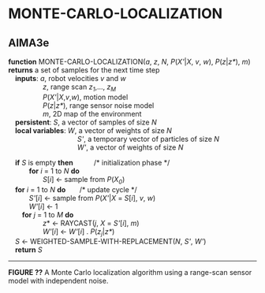 # MONTE-CARLO-LOCALIZATION

## AIMA3e
__function__ MONTE-CARLO-LOCALIZATION(_a_, _z_, _N_, _P_(_X'_|_X_, _v_, _w_), _P_(_z_|_z\*_), _m_) __returns__ a set of samples for the next time step  
&emsp;__inputs__: _a_, robot velocities _v_ and _w_  
&emsp;&emsp;&emsp;&emsp;&emsp;_z_, range scan _z<sub>1</sub>_,..., _z<sub>M</sub>_  
&emsp;&emsp;&emsp;&emsp;&emsp;_P_(_X'_|_X_,_v_,_w_), motion model  
&emsp;&emsp;&emsp;&emsp;&emsp;_P_(_z_|_z\*_), range sensor noise model  
&emsp;&emsp;&emsp;&emsp;&emsp;_m_, 2D map of the environment  
&emsp;__persistent__: _S_, a vector of samples of size _N_  
&emsp;__local variables__: _W_, a vector of weights of size _N_  
&emsp;&emsp;&emsp;&emsp;&emsp;&emsp;&emsp;&emsp;&emsp;&emsp;_S'_, a temporary vector of particles of size _N_  
&emsp;&emsp;&emsp;&emsp;&emsp;&emsp;&emsp;&emsp;&emsp;&emsp;_W'_, a vector of weights of size _N_  

&emsp;__if__ _S_ is empty __then__&emsp;&emsp;&emsp;/\* initialization phase \*/  
&emsp;&emsp;&emsp;__for__ _i_ = 1 to _N_ __do__  
&emsp;&emsp;&emsp;&emsp;&emsp;_S_[_i_] &larr; sample from _P_(_X<sub>0</sub>_)  
&emsp;__for__ _i_ = 1 to _N_ __do__&emsp;&emsp;/\* update cycle \*/  
&emsp;&emsp;&emsp;_S'_[_i_] &larr; sample from _P_(_X'_|_X_ = _S_[_i_], _v_, _w_)  
&emsp;&emsp;&emsp;_W'_[_i_] &larr; 1  
&emsp;&emsp;__for__ _j_ = 1 to _M_ __do__  
&emsp;&emsp;&emsp;&emsp;&emsp;_z_\* &larr; RAYCAST(_j_, _X_ = _S'_[_i_], _m_)  
&emsp;&emsp;&emsp;&emsp;&emsp;_W'_[_i_] &larr; _W'_[_i_] . _P_(_z<sub>j</sub>_|_z\*_)  
&emsp;_S_ &larr; WEIGHTED-SAMPLE-WITH-REPLACEMENT(_N_, _S'_, _W'_)  
&emsp;__return__ _S_  

---
__FIGURE ??__ A Monte Carlo localization algorithm using a range-scan sensor model with independent noise.
